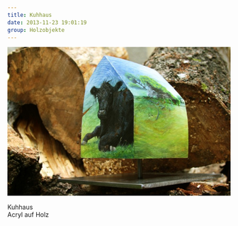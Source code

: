 ```yaml
---
title: Kuhhaus
date: 2013-11-23 19:01:19
group: Holzobjekte
---
```

![Kuhhaus](/img/holzobjekte/kuhhaus.jpg)

Kuhhaus<br>
Acryl auf Holz
